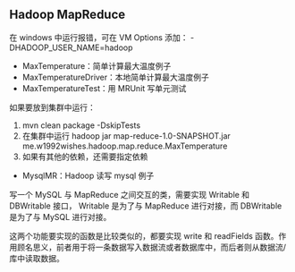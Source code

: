 ## Hadoop MapReduce

在 windows 中运行报错，可在 VM Options 添加： -DHADOOP_USER_NAME=hadoop

* MaxTemperature：简单计算最大温度例子
* MaxTemperatureDriver：本地简单计算最大温度例子
* MaxTemperatureTest：用 MRUnit 写单元测试

如果要放到集群中运行：
1. mvn clean package -DskipTests
2. 在集群中运行 hadoop jar map-reduce-1.0-SNAPSHOT.jar me.w1992wishes.hadoop.map.reduce.MaxTemperature
3. 如果有其他的依赖，还需要指定依赖

* MysqlMR：Hadoop 读写 mysql 例子

写一个 MySQL 与 MapReduce 之间交互的类，需要实现 Writable 和 DBWritable 接口， Writable 是为了与 MapReduce 进行对接，而 DBWritable 是为了与 MySQL 进行对接。

这两个功能要实现的函数是比较类似的，都要实现 write 和 readFields 函数。作用顾名思义，前者用于将一条数据写入数据流或者数据库中，而后者则从数据流/库中读取数据。
